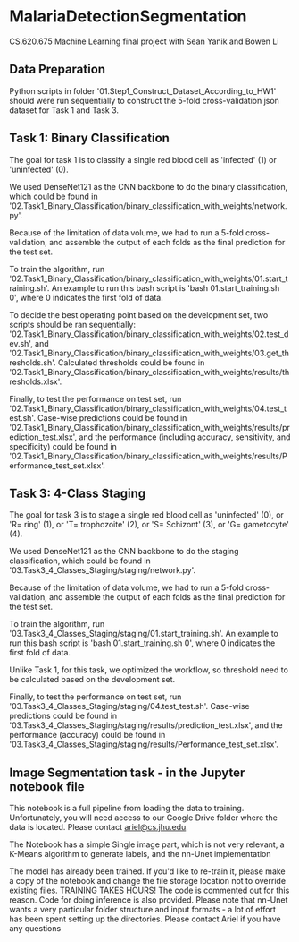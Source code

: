 # MalariaDetectionSegmentation
CS.620.675 Machine Learning final project with Sean Yanik and Bowen Li

## Data Preparation
Python scripts in folder '01.Step1_Construct_Dataset_According_to_HW1' should were run sequentially to construct the 5-fold cross-validation json dataset for Task 1 and Task 3.

## Task 1: Binary Classification
The goal for task 1 is to classify a single red blood cell as 'infected' (1) or 'uninfected' (0).

We used DenseNet121 as the CNN backbone to do the binary classification, which could be found in '02.Task1_Binary_Classification/binary_classification_with_weights/network.py'.

Because of the limitation of data volume, we had to run a 5-fold cross-validation, and assemble the output of each folds as the final prediction for the test set.

To train the algorithm, run '02.Task1_Binary_Classification/binary_classification_with_weights/01.start_training.sh'. An example to run this bash script is 'bash 01.start_training.sh 0', where 0 indicates the first fold of data.

To decide the best operating point based on the development set, two scripts should be ran sequentially: '02.Task1_Binary_Classification/binary_classification_with_weights/02.test_dev.sh', and '02.Task1_Binary_Classification/binary_classification_with_weights/03.get_thresholds.sh'. Calculated thresholds could be found in  '02.Task1_Binary_Classification/binary_classification_with_weights/results/thresholds.xlsx'.

Finally, to test the performance on test set, run '02.Task1_Binary_Classification/binary_classification_with_weights/04.test_test.sh'. Case-wise predictions could be found in '02.Task1_Binary_Classification/binary_classification_with_weights/results/prediction_test.xlsx', and the performance (including accuracy, sensitivity, and specificity) could be found in '02.Task1_Binary_Classification/binary_classification_with_weights/results/Performance_test_set.xlsx'.

## Task 3: 4-Class Staging
The goal for task 3 is to stage a single red blood cell as 'uninfected' (0), or 'R= ring' (1), or 'T= trophozoite' (2), or 'S= Schizont' (3), or 'G= gametocyte' (4).

We used DenseNet121 as the CNN backbone to do the staging classification, which could be found in '03.Task3_4_Classes_Staging/staging/network.py'.

Because of the limitation of data volume, we had to run a 5-fold cross-validation, and assemble the output of each folds as the final prediction for the test set.

To train the algorithm, run '03.Task3_4_Classes_Staging/staging/01.start_training.sh'. An example to run this bash script is 'bash 01.start_training.sh 0', where 0 indicates the first fold of data.

Unlike Task 1, for this task, we optimized the workflow, so threshold need to be calculated based on the development set.

Finally, to test the performance on test set, run '03.Task3_4_Classes_Staging/staging/04.test_test.sh'. Case-wise predictions could be found in '03.Task3_4_Classes_Staging/staging/results/prediction_test.xlsx', and the performance (accuracy) could be found in '03.Task3_4_Classes_Staging/staging/results/Performance_test_set.xlsx'.


## Image Segmentation task - in the Jupyter notebook file

This notebook is a full pipeline from loading the data to training. Unfortunately, you will need access to our Google Drive folder where the data is located. Please contact ariel@cs.jhu.edu. 

The Notebook has a simple Single image part, which is not very relevant, a K-Means algorithm to generate labels, and the nn-Unet implementation

The model has already been trained. If you'd like to re-train it, please make a copy of the notebook and change the file storage location not to override existing files. TRAINING TAKES HOURS! The code is commented out for this reason. Code for doing inference is also provided. Please note that nn-Unet wants a very particular folder structure and input formats - a lot of effort has been spent setting up the directories. Please contact Ariel if you have any questions













